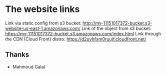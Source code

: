 # The website links
Link via static config from s3 bucket:
http://my-11151017372-bucket.s3-website-us-east-1.amazonaws.com/
Link of the object from s3 bucket:
https://my-11151017372-bucket.s3.amazonaws.com/index.html
Link through the CDN (Cloud Front) distro:
https://d2uvhfxm0ruujf.cloudfront.net/

## Thanks 
- Mahmoud Galal
